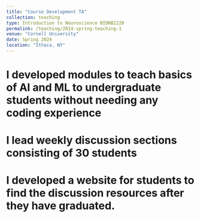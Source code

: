 ```yaml
---
title: "Course Development TA"
collection: teaching
type: Introduction to Neuroscience BIONB2220
permalink: /teaching/2014-spring-teaching-1
venue: "Cornell University"
date: Spring 2024
location: "Ithaca, NY"
---
```


I developed modules to teach basics of AI and ML to undergraduate students without needing any coding experience
======

I lead weekly discussion sections consisting of 30 students
======

I developed a website for students to find the discussion resources after they have graduated.
======